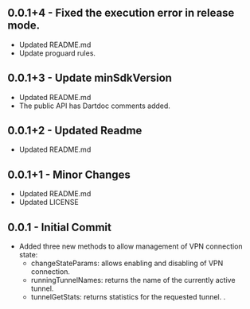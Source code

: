 ## 0.0.1+4 - Fixed the execution error in release mode.

* Updated README.md
* Update proguard rules.
## 0.0.1+3 - Update minSdkVersion

* Updated README.md
* The public API has Dartdoc comments added.
## 0.0.1+2 - Updated Readme

* Updated README.md
## 0.0.1+1 - Minor Changes

* Updated README.md
* Updated LICENSE
## 0.0.1 - Initial Commit

* Added three new methods to allow management of VPN connection state:
    * changeStateParams: allows enabling and disabling of VPN connection.
    * runningTunnelNames: returns the name of the currently active tunnel.
    * tunnelGetStats: returns statistics for the requested tunnel.
.
